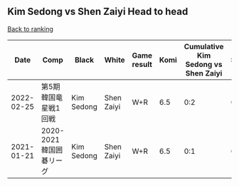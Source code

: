 ## Kim Sedong vs Shen Zaiyi Head to head

[Back to ranking](../../index.md)




| **Date** | **Comp** | **Black** | **White** | **Game result** | **Komi** | **Cumulative Kim Sedong vs Shen Zaiyi** | **Kim Sedong streak** | **Shen Zaiyi streak** | 
| --- | --- | --- | --- | --- | --- | --- | --- | --- |
| 2022-02-25 | 第5期韓国竜星戦1回戦 | Kim Sedong | Shen Zaiyi | W+R | 6.5 | 0:2 | 0 | 2 | 
| 2021-01-21 | 2020-2021韓国囲碁リーグ | Kim Sedong | Shen Zaiyi | W+R | 6.5 | 0:1 | 0 | 1 |





